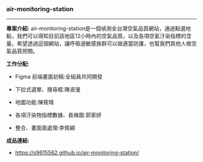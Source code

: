 ### air-monitoring-station
---
**專案介紹:**
air-monitoring-station是一個偵測全台灣空氣品質網站，通過點選地點，我們可以得知目前該地區12小時內的空氣品質，以及各項空氣汙染指標的含量。希望透過這個網站，讓呼吸道敏感族群可以做適當防護，也幫我們其他人做空氣品質把關。


**工作分配:**
- Figma 前端畫面初稿:全組員共同開發
  
- 下拉式選單、搜尋框:陳淑瀅
  
- 地圖功能:陳筱晴
  
- 各項汙染物指標數據、長條圖:郭家妤
  
- 整合、畫面面處理:李佩穎


**成品連結:** 
- https://s9615562.github.io/air-monitoring-station/



